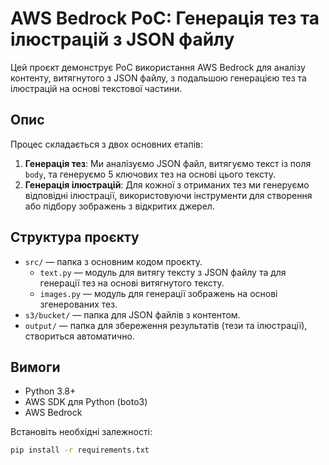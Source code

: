 # AWS Bedrock PoC: Генерація тез та ілюстрацій з JSON файлу

Цей проєкт демонструє PoC використання AWS Bedrock для аналізу контенту, витягнутого з JSON файлу, з подальшою генерацією тез та ілюстрацій на основі текстової частини.

## Опис

Процес складається з двох основних етапів:
1. **Генерація тез**: Ми аналізуємо JSON файл, витягуємо текст із поля `body`, та генеруємо 5 ключових тез на основі цього тексту.
2. **Генерація ілюстрацій**: Для кожної з отриманих тез ми генеруємо відповідні ілюстрації, використовуючи інструменти для створення або підбору зображень з відкритих джерел.

## Структура проєкту

- `src/` — папка з основним кодом проєкту.
  - `text.py` — модуль для витягу тексту з JSON файлу та для генерації тез на основі витягнутого тексту.
  - `images.py` — модуль для генерації зображень на основі згенерованих тез.
- `s3/bucket/` — папка для JSON файлів з контентом.
- `output/` — папка для збереження результатів (тези та ілюстрації), створиться автоматично.

## Вимоги

- Python 3.8+
- AWS SDK для Python (boto3)
- AWS Bedrock

Встановіть необхідні залежності:
```bash
pip install -r requirements.txt
